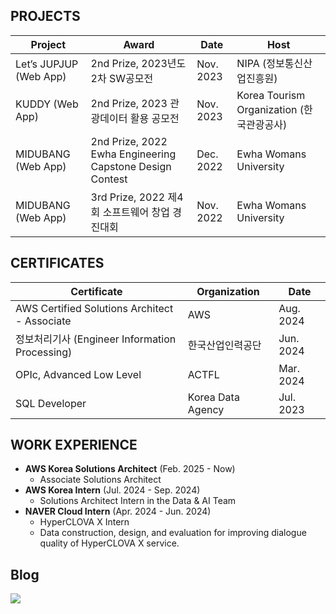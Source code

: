 ## PROJECTS

| Project    | Award                | Date                  | Host                                       |
|------------|----------------------|-----------------------|--------------------------------------------|
| Let’s JUPJUP (Web App) | 2nd Prize, 2023년도 2차 SW공모전 | Nov. 2023            | NIPA (정보통신산업진흥원)                |
| KUDDY (Web App)       | 2nd Prize, 2023 관광데이터 활용 공모전 | Nov. 2023            | Korea Tourism Organization (한국관광공사) |
| MIDUBANG (Web App)    | 2nd Prize, 2022 Ewha Engineering Capstone Design Contest | Dec. 2022            | Ewha Womans University                    |
| MIDUBANG (Web App)    | 3rd Prize, 2022 제4회 소프트웨어 창업 경진대회 | Nov. 2022            | Ewha Womans University                    |

## CERTIFICATES

| Certificate                                         | Organization                   | Date       |
|-----------------------------------------------------|---------------------------------|------------|
| AWS Certified Solutions Architect - Associate       | AWS                             | Aug. 2024  |
| 정보처리기사 (Engineer Information Processing)      | 한국산업인력공단                  | Jun. 2024  |
| OPIc, Advanced Low Level                            | ACTFL                           | Mar. 2024  |
| SQL Developer                                       | Korea Data Agency               | Jul. 2023  |


## WORK EXPERIENCE
- **AWS Korea Solutions Architect** (Feb. 2025 - Now)  
  - Associate Solutions Architect
- **AWS Korea Intern** (Jul. 2024 - Sep. 2024)  
  - Solutions Architect Intern in the Data & AI Team
- **NAVER Cloud Intern** (Apr. 2024 - Jun. 2024)  
  - HyperCLOVA X Intern  
  - Data construction, design, and evaluation for improving dialogue quality of HyperCLOVA X service.


  

## Blog
<a href="https://velog.io/@goinggoing" target="_blank"><img src="https://img.shields.io/badge/Velog-20C997?style=for-the-badge&logo=Velog&logoColor=white">



